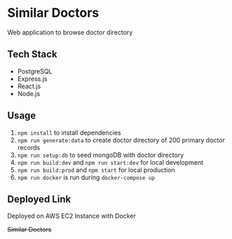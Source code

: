 # Similar Doctors
Web application to browse doctor directory

## Tech Stack
- PostgreSQL
- Express.js
- React.js
- Node.js

## Usage
1) `npm install` to install dependencies
2) `npm run generate:data` to create doctor directory of 200 primary doctor records 
3) `npm run setup:db` to seed mongoDB with doctor directory
4) `npm run build:dev` and `npm run start:dev` for local development 
5) `npm run build:prod` and `npm start` for local production
6) `npm run docker` is run during `docker-compose up`  

## Deployed Link
Deployed on AWS EC2 Instance with Docker

~~Similar Doctors~~
